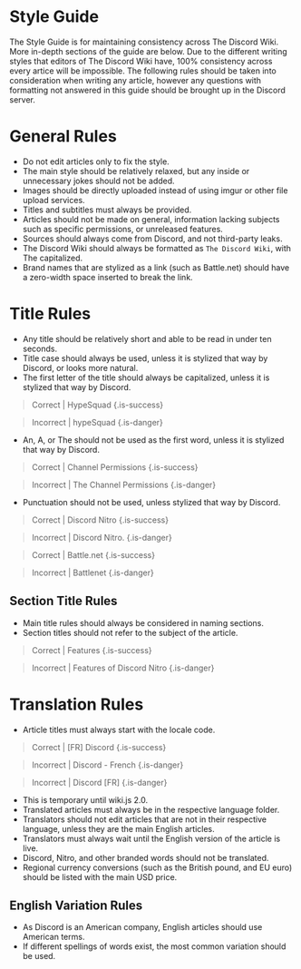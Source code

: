 <!-- TITLE: Style Guide -->
<!-- SUBTITLE: Style guide for consistency across The Discord Wiki. -->

# Style Guide
The Style Guide is for maintaining consistency across The Discord Wiki. More in-depth sections of the guide are below. Due to the different writing styles that editors of The Discord Wiki have, 100% consistency across every artice will be impossible. The following rules should be taken into consideration when writing any article, however any questions with formatting not answered in this guide should be brought up in the Discord server. 

# General Rules
* Do not edit articles only to fix the style.
* The main style should be relatively relaxed, but any inside or unnecessary jokes should not be added.
* Images should be directly uploaded instead of using imgur or other file upload services.
* Titles and subtitles must always be provided.
* Articles should not be made on general, information lacking subjects such as specific permissions, or unreleased features.
* Sources should always come from Discord, and not third-party leaks.
* The Discord Wiki should always be formatted as `The Discord Wiki`, with The capitalized.
* Brand names that are stylized as a link (such as Battle.​net) should have a zero-width space inserted to break the link.

# Title Rules
* Any title should be relatively short and able to be read in under ten seconds. 
* Title case should always be used, unless it is stylized that way by Discord, or looks more natural.
* The first letter of the title should always be capitalized, unless it is stylized that way by Discord. 
> Correct | HypeSquad
{.is-success}

> Incorrect | hypeSquad
{.is-danger}

* An, A, or The should not be used as the first word, unless it is stylized that way by Discord.
> Correct | Channel Permissions
{.is-success}

> Incorrect | The Channel Permissions
{.is-danger}

* Punctuation should not be used, unless stylized that way by Discord.
> Correct | Discord Nitro
{.is-success}

> Incorrect | Discord Nitro.
{.is-danger}

> Correct | Battle.​net 
{.is-success}

> Incorrect | Battlenet
{.is-danger}

## Section Title Rules
* Main title rules should always be considered in naming sections.
* Section titles should not refer to the subject of the article.
> Correct | Features
{.is-success}

> Incorrect | Features of Discord Nitro
{.is-danger}

# Translation Rules
* Article titles must always start with the locale code.
> Correct | [FR] Discord
{.is-success}

> Incorrect | Discord - French
{.is-danger}

> Incorrect | Discord [FR]
{.is-danger}

* This is temporary until wiki.js 2.0.
* Translated articles must always be in the respective language folder.
* Translators should not edit articles that are not in their respective language, unless they are the main English articles.
* Translators must always wait until the English version of the article is live.
* Discord, Nitro, and other branded words should not be translated.
* Regional currency conversions (such as the British pound, and EU euro) should be listed with the main USD price.

## English Variation Rules

* As Discord is an American company, English articles should use American terms.
* If different spellings of words exist, the most common variation should be used.